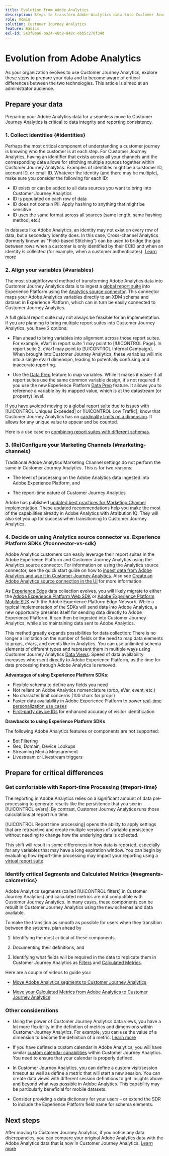 ```yaml
---
title: Evolution from Adobe Analytics
description: Steps to transform Adobe Analytics data into Customer Journey Analytics data
role: Admin
solution: Customer Journey Analytics
feature: Basics
exl-id: 5e3f0aa0-ba24-48c8-948c-ebb5c270f34d
---
```

# Evolution from Adobe Analytics

As your organization evolves to use Customer Journey Analytics, explore these steps to prepare your data and to become aware of critical differences between the two technologies. This article is aimed at an administrator audience.

## Prepare your data

Preparing your Adobe Analytics data for a seamless move to Customer Journey Analytics is critical to data integrity and reporting consistency.

### 1. Collect identities {#identities}

Perhaps the most critical component of understanding a customer journey is knowing who the customer is at each step. For Customer Journey Analytics, having an identifier that exists across all your channels and the corresponding data allows for stitching multiple sources together within Customer Journey Analytics. 
Examples of identities might be a customer ID, account ID, or email ID. Whatever the identity (and there may be multiple), make sure you consider the following for each ID:

* ID exists or can be added to all data sources you want to bring into Customer Journey Analytics
* ID is populated on each row of data
* ID does not contain PII. Apply hashing to anything that might be sensitive. 
* ID uses the same format across all sources (same length, same hashing method, etc.)

In datasets like Adobe Analytics, an identity may not exist on every row of data, but a secondary identity does. In this case, Cross-channel Analytics (formerly known as "Field-based Stitching") can be used to bridge the gap between rows when a customer is only identified by their ECID and when an identity is collected (for example, when a customer authenticates). [Learn more](https://experienceleague.adobe.com/docs/analytics-platform/using/cja-connections/cca/overview.html)

### 2. Align your variables {#variables}

The most straightforward method of transforming Adobe Analytics data into Customer Journey Analytics data is to ingest a [global report suite](https://experienceleague.adobe.com/docs/analytics/implementation/prepare/global-rs.html) into Experience Platform using the [Analytics source connector](https://experienceleague.adobe.com/docs/experience-platform/sources/ui-tutorials/create/adobe-applications/analytics.html). This connector maps your Adobe Analytics variables directly to an XDM schema and dataset in Experience Platform, which can in turn be easily connected to Customer Journey Analytics. 

A full global report suite may not always be feasible for an implementation. If you are planning to bring multiple report suites into Customer Journey Analytics, you have 2 options:

*   Plan ahead to bring variables into alignment across those report suites. For example, eVar1 in report suite 1 may point to [!UICONTROL Page]. In report suite 2, eVar1 may point to [!UICONTROL Internal Campaign]. When brought into Customer Journey Analytics, these variables will mix into a single eVar1 dimension, leading to potentially confusing and inaccurate reporting.

*   Use the [Data Prep](https://experienceleague.adobe.com/docs/experience-platform/data-prep/home.html) feature to map variables. While it makes it easier if all report suites use the same common variable design, it's not required if you use the new Experience Platform [Data Prep](https://experienceleague.adobe.com/docs/experience-platform/sources/ui-tutorials/create/adobe-applications/analytics.html#mapping) feature. It allows you to reference a variable by its mapped value, which is at the datastream (or property) level.

If you have avoided moving to a global report suite due to issues with [!UICONTROL Uniques Exceeded] or [!UICONTROL Low Traffic], know that Customer Journey Analytics has no [cardinality limits on a dimension](/help/components/dimensions/high-cardinality.md). It allows for any unique value to appear and be counted.

Here is a use case on [combining report suites with different schemas](/help/use-cases/aa-data/combine-report-suites.md).

### 3. (Re)Configure your Marketing Channels {#marketing-channels}

Traditional Adobe Analytics Marketing Channel settings do not perform the same in Customer Journey Analytics. This is for two reasons:

*   The level of processing on the Adobe Analytics data ingested into Adobe Experience Platform, and 

*   The report-time nature of Customer Journey Analytics  

Adobe has published [updated best practices for Marketing Channel implementation](https://experienceleague.adobe.com/docs/analytics/components/marketing-channels/mchannel-best-practices.html). These updated recommendations  help you make the most of the capabilities already in Adobe Analytics with Attribution IQ. They will also set you up for success when transitioning to Customer Journey Analytics.

### 4. Decide on using Analytics source connector vs. Experience Platform SDKs {#connector-vs-sdk}

Adobe Analytics customers can easily leverage their report suites in the Adobe Experience Platform and Customer Journey Analytics using the Analytics source connector. For information on using the Analytics source connector, see the quick start guide on how to [ingest data from Adobe Analytics and use it in Customer Journey Analytics](../data-ingestion/analytics.md). Also see [Create an Adobe Analytics source connection in the UI](https://experienceleague.adobe.com/docs/experience-platform/sources/ui-tutorials/create/adobe-applications/analytics.html?lang=en) for more information.

As [Experience Edge](https://experienceleague.adobe.com/docs/experience-platform/edge/home.html) data collection evolves, you will likely migrate to either the [Adobe Experience Platform Web SDK](https://experienceleague.adobe.com/docs/web-sdk.html) or [Adobe Experience Platform Mobile SDK](https://experienceleague.adobe.com/docs/mobile.html) with the Adobe Experience Platform Edge Network. While a typical implementation of the SDKs will send data into Adobe Analytics, a new opportunity presents itself for sending data directly to Adobe Experience Platform. It can then be ingested into Customer Journey Analytics, while also maintaining data sent to Adobe Analytics. 

This method greatly expands possibilities for data collection: There is no longer a limitation on the number of fields or the need to map data elements to props, eVars, and events like in Analytics. You can use unlimited schema elements of different types and represent them in multiple ways using Customer Journey Analytics [Data Views](/help/data-views/data-views.md). Speed of data availability increases when sent directly to Adobe Experience Platform, as the time for data processing through Adobe Analytics is removed. 

**Advantages of using Experience Platform SDKs:**

* Flexible schema to define any fields you need
* Not reliant on Adobe Analytics nomenclature (prop, eVar, event, etc.)
* No character limit concerns (100 chars for props)
* Faster data availability in Adobe Experience Platform to power [real-time personalization use cases](https://experienceleague.adobe.com/docs/experience-platform/destinations/ui/activate/configure-personalization-destinations.html?lang=en)
* [First-party device IDs](https://experienceleague.adobe.com/docs/experience-platform/edge/identity/first-party-device-ids.html?lang=en) for enhanced accuracy of visitor identification

**Drawbacks to using Experience Platform SDKs**

The following Adobe Analytics features or components are not supported:

* Bot Filtering
* Geo, Domain, Device Lookups
* Streaming Media Measurement
* Livestream or Livestream triggers

## Prepare for critical differences

### Get comfortable with Report-time Processing {#report-time}

The reporting in Adobe Analytics relies on a significant amount of data pre-processing to generate results like the persistence that you see in [!UICONTROL eVars]. By contrast, Customer Journey Analytics runs those calculations at report run time.

[!UICONTROL Report time processing] opens the ability to apply settings that are retroactive and create multiple versions of variable persistence without needing to change how the underlying data is collected. 

This shift will result in some differences in how data is reported, especially for any variables that may have a long expiration window. You can begin by evaluating how report-time processing may impact your reporting using a [virtual report suite](https://experienceleague.adobe.com/docs/analytics/components/virtual-report-suites/vrs-report-time-processing.html). 

### Identify critical Segments and Calculated Metrics {#segments-calcmetrics}

Adobe Analytics segments (called [!UICONTROL filters] in Customer Journey Analytics) and calculated metrics are not compatible with Customer Journey Analytics. In many cases, these components can be rebuilt in Customer Journey Analytics using the new schemas and data available. 

To make the transition as smooth as possible for users when they transition between the systems, plan ahead by

1.  Identifying the most critical of these components.

2.  Documenting their definitions, and 

3.  Identifying what fields will be required in the data to replicate them in Customer Journey Analytics as [Filters](/help/components/filters/filters-overview.md) and [Calculated Metrics](/help/components/calc-metrics/calc-metr-overview.md).

Here are a couple of videos to guide you:

*   [Move Adobe Analytics segments to Customer Journey Analytics](https://experienceleague.adobe.com/docs/customer-journey-analytics-learn/tutorials/moving-adobe-analytics-segments-to-customer-journey-analytics.html)

*   [Move your Calculated Metrics from Adobe Analytics to Customer Journey Analytics](https://experienceleague.adobe.com/docs/customer-journey-analytics-learn/tutorials/components/calc-metrics/moving-your-calculated-metrics-from-adobe-analytics-to-customer-journey-analytics.html?lang=en)

### Other considerations

*   Using the power of Customer Journey Analytics data views, you have a lot more flexibility in the definition of metrics and dimensions within Customer Journey Analytics. For example, you can use the value of a dimension to become the definition of a metric. [Learn more](/help/use-cases/data-views/data-views-usecases.md)

*   If you have defined a custom calendar in Adobe Analytics, you will have similar [custom calendar capabilities](/help/components/date-ranges/custom-date-ranges.md) within Customer Journey Analytics. You need to ensure that your calendar is properly defined.

*   In Customer Journey Analytics, you can define a custom visit/session timeout as well as define a metric that will start a new session. You can create data views with different session definitions to get insights above and beyond what was possible in Adobe Analytics. This capability may be particularly beneficial for mobile datasets.

*   Consider providing a data dictionary for your users – or extend the SDR to include the Experience Platform field name for schema elements.

## Next steps

After moving to Customer Journey Analytics, if you notice any data discrepancies, you can compare your original Adobe Analytics data with the Adobe Analytics data that is now in Customer Journey Analytics. [Learn more](/help/troubleshooting/compare.md)
